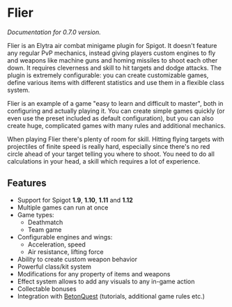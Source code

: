 # Flier

_Documentation for 0.7.0 version._

Flier is an Elytra air combat minigame plugin for Spigot. It doesn't feature any regular PvP mechanics, instead giving players custom engines to fly and weapons like machine guns and homing missiles to shoot each other down. It requires cleverness and skill to hit targets and dodge attacks. The plugin is extremely configurable: you can create customizable games, define various items with different statistics and use them in a flexible class system.

Flier is an example of a game "easy to learn and difficult to master", both in configuring and actually playing it. You can create simple games quickly (or even use the preset included as default configuration), but you can also create huge, complicated games with many rules and additional mechanics.

When playing Flier there's plenty of room for skill. Hitting flying targets with projectiles of finite speed is really hard, especially since there's no red circle ahead of your target telling you where to shoot. You need to do all calculations in your head, a skill which requires a lot of experience.

## Features

* Support for Spigot **1.9**, **1.10**, **1.11** and **1.12**
* Multiple games can run at once
* Game types:
    * Deathmatch
    * Team game
* Configurable engines and wings:
    * Acceleration, speed
    * Air resistance, lifting force
* Ability to create custom weapon behavior
* Powerful class/kit system
* Modifications for any property of items and weapons
* Effect system allows to add any visuals to any in-game action
* Collectable bonuses
* Integration with [BetonQuest](https://www.spigotmc.org/resources/betonquest.2117/) (tutorials, additional game rules etc.)
